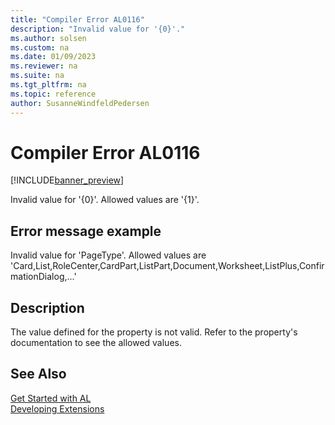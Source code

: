 ```yaml
---
title: "Compiler Error AL0116"
description: "Invalid value for '{0}'."
ms.author: solsen
ms.custom: na
ms.date: 01/09/2023
ms.reviewer: na
ms.suite: na
ms.tgt_pltfrm: na
ms.topic: reference
author: SusanneWindfeldPedersen
---
```

[//]: # (START>DO_NOT_EDIT)
[//]: # (IMPORTANT:Do not edit any of the content between here and the END>DO_NOT_EDIT.)
[//]: # (Any modifications should be made in the .xml files in the ModernDev repo.)
# Compiler Error AL0116

[!INCLUDE[banner_preview](../includes/banner_preview.md)]

Invalid value for '{0}'. Allowed values are '{1}'.
## Error message example
Invalid value for 'PageType'. Allowed values are 'Card,List,RoleCenter,CardPart,ListPart,Document,Worksheet,ListPlus,ConfirmationDialog,...'


## Description
The value defined for the property is not valid. Refer to the property's documentation to see the allowed values.  

[//]: # (IMPORTANT: END>DO_NOT_EDIT)
## See Also  
[Get Started with AL](../devenv-get-started.md)  
[Developing Extensions](../devenv-dev-overview.md)  